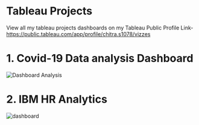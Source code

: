 # Tableau Projects
View all my tableau projects dashboards on my Tableau Public Profile Link- 
https://public.tableau.com/app/profile/chitra.s1078/vizzes

# 1. Covid-19 Data analysis Dashboard
![Dashboard Analysis](https://github.com/user-attachments/assets/a36e358d-1114-447c-9925-219f9264a0e4)
# 2. IBM HR Analytics
![dashboard](https://github.com/user-attachments/assets/46c7eb9e-5d30-4523-b1ba-c9744a1455e6)
